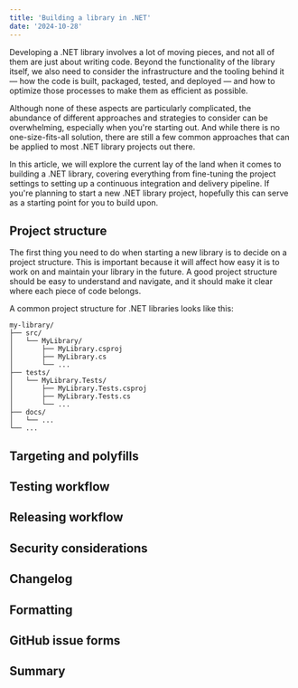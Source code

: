 ```yaml
---
title: 'Building a library in .NET'
date: '2024-10-28'
---
```


Developing a .NET library involves a lot of moving pieces, and not all of them are just about writing code. Beyond the functionality of the library itself, we also need to consider the infrastructure and the tooling behind it — how the code is built, packaged, tested, and deployed — and how to optimize those processes to make them as efficient as possible.

Although none of these aspects are particularly complicated, the abundance of different approaches and strategies to consider can be overwhelming, especially when you're starting out. And while there is no one-size-fits-all solution, there are still a few common approaches that can be applied to most .NET library projects out there.

In this article, we will explore the current lay of the land when it comes to building a .NET library, covering everything from fine-tuning the project settings to setting up a continuous integration and delivery pipeline. If you're planning to start a new .NET library project, hopefully this can serve as a starting point for you to build upon.

## Project structure

The first thing you need to do when starting a new library is to decide on a project structure. This is important because it will affect how easy it is to work on and maintain your library in the future. A good project structure should be easy to understand and navigate, and it should make it clear where each piece of code belongs.

A common project structure for .NET libraries looks like this:

```
my-library/
├── src/
│   └── MyLibrary/
│       ├── MyLibrary.csproj
│       ├── MyLibrary.cs
│       └── ...
├── tests/
│   └── MyLibrary.Tests/
│       ├── MyLibrary.Tests.csproj
│       ├── MyLibrary.Tests.cs
│       └── ...
├── docs/
│   └── ...
└── ...
```

## Targeting and polyfills

## Testing workflow

## Releasing workflow

## Security considerations

## Changelog

## Formatting

## GitHub issue forms

## Summary
